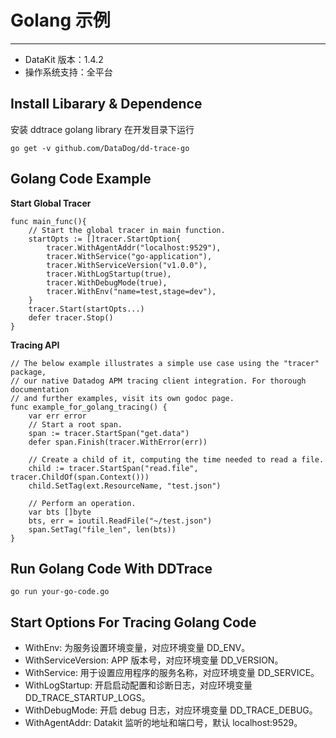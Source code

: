 
# Golang 示例
---

- DataKit 版本：1.4.2
- 操作系统支持：全平台

## Install Libarary & Dependence

安装 ddtrace golang library 在开发目录下运行

```shell
go get -v github.com/DataDog/dd-trace-go
```

## Golang Code Example

**Start Global Tracer**

```golang
func main_func(){
	// Start the global tracer in main function.
	startOpts := []tracer.StartOption{
		tracer.WithAgentAddr("localhost:9529"),
		tracer.WithService("go-application"),
		tracer.WithServiceVersion("v1.0.0"),
		tracer.WithLogStartup(true),
		tracer.WithDebugMode(true),
		tracer.WithEnv("name=test,stage=dev"),
	}
	tracer.Start(startOpts...)
	defer tracer.Stop()
}
```

**Tracing API**

```golang
// The below example illustrates a simple use case using the "tracer" package,
// our native Datadog APM tracing client integration. For thorough documentation
// and further examples, visit its own godoc page.
func example_for_golang_tracing() {
	var err error
	// Start a root span.
	span := tracer.StartSpan("get.data")
	defer span.Finish(tracer.WithError(err))

	// Create a child of it, computing the time needed to read a file.
	child := tracer.StartSpan("read.file", tracer.ChildOf(span.Context()))
	child.SetTag(ext.ResourceName, "test.json")

	// Perform an operation.
	var bts []byte
	bts, err = ioutil.ReadFile("~/test.json")
	span.SetTag("file_len", len(bts))
}
```

## Run Golang Code With DDTrace

```shell
go run your-go-code.go
```

## Start Options For Tracing Golang Code

- WithEnv: 为服务设置环境变量，对应环境变量 DD_ENV。
- WithServiceVersion: APP 版本号，对应环境变量 DD_VERSION。
- WithService: 用于设置应用程序的服务名称，对应环境变量 DD_SERVICE。
- WithLogStartup: 开启启动配置和诊断日志，对应环境变量 DD_TRACE_STARTUP_LOGS。
- WithDebugMode: 开启 debug 日志，对应环境变量 DD_TRACE_DEBUG。
- WithAgentAddr: Datakit 监听的地址和端口号，默认 localhost:9529。
